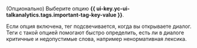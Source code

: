 (Опционально) Выберите опцию **{{ ui-key.yc-ui-talkanalytics.tags.important-tag-key-value }}**.

Если опция включена, тег подсвечивается, когда вы открываете диалог. Теги с такой опцией помогают быстро определить, есть ли в диалоге критичные и недопустимые слова, например ненормативная лексика.
